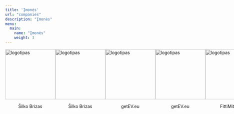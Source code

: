 ```yaml
---
title: 'Įmonės'
url: "companies"
description: "Įmonės"
menu:
  main:
    name: "Įmonės"
    weight: 3
---
```

<html>
  <div class="collection">
    <div class="companies">
      <a href="https://silkobrizas.company.site/" id="SG">
          <img src="https://verslobrizas.lt/images/comp1.png" alt="logotipas">
          <p>Šilko Brizas</p>
      </a>
      <a href="https://silkobrizas.company.site/" id="SG">
          <img src="https://verslobrizas.lt/images/comp1.png" alt="logotipas">
          <p>Šilko Brizas</p>
      </a>
      <a href="https://getev.eu/" id="SG">
          <img src="https://verslobrizas.lt/images/comp1.png" alt="logotipas">
          <p>getEV.eu</p>
      </a>
      <a href="https://helperis.lt/" id="SG">
          <img src="https://verslobrizas.lt/images/comp1.png" alt="logotipas">
          <p>getEV.eu</p>
      </a>
      <a href="https://fittimitti.lt/" id="SG">
          <img src="https://verslobrizas.lt/images/comp1.png" alt="logotipas">
          <p>FittiMitti.lt</p>
      </a>
      <a href="https://verslobrizas.lt/" id="SB">
        <img src="" alt="">
        <p></p> 
      </a>
    </div>
  </div>
  
  
  
  
  
  
  <style>
    #SG, #SB{
      display: flex;
      flex-direction: column;
      justify-content: center;
      align-items: center;
      text-decoration: none;
    }
    .collection{
      width: 100%; 
    }
    .companies{
      display: flex;
      align-items: center;
      justify-content: space-around;
      
    }

    .companies img{
      width: 10rem;
      height: 10rem;
      filter: grayscale(100%);
      transition: .3s ease-in-out;
    }
    img:hover {
      filter: grayscale(0);
    }
     
      @media (max-width: 576px){
      .companies{
        flex-direction: column;
        
      }    
  
  </style>
</html>


